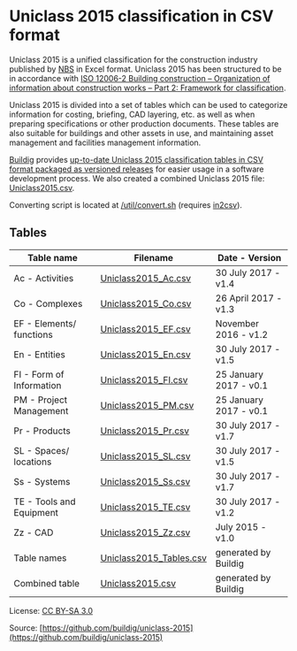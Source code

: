 # Uniclass 2015 classification in CSV format

Uniclass 2015 is a unified classification for the construction industry published by [NBS](https://toolkit.thenbs.com/articles/classification) in Excel format. Uniclass 2015 has been structured to be in accordance with [ISO 12006-2 Building construction – Organization of information about construction works – Part 2: Framework for classification](https://www.iso.org/standard/61753.html).

Uniclass 2015 is divided into a set of tables which can be used to categorize information for costing, briefing, CAD layering, etc. as well as when preparing specifications or other production documents. These tables are also suitable for buildings and other assets in use, and maintaining asset management and facilities management information.

[Buildig](http://buildig.com/) provides [up-to-date Uniclass 2015 classification tables in CSV format packaged as versioned releases](https://github.com/buildig/uniclass-2015/releases) for easier usage in a software development process. We also created a combined Uniclass 2015 file: [Uniclass2015.csv](Uniclass2015.csv).

Converting script is located at [/util/convert.sh](/util/convert.sh) (requires [in2csv](http://csvkit.readthedocs.io/en/1.0.2/scripts/in2csv.html)).

## Tables

Table name | Filename | Date - Version
--- | --- | ---
Ac - Activities | [Uniclass2015_Ac.csv](Uniclass2015_Ac.csv) | 30 July 2017 - v1.4
Co - Complexes | [Uniclass2015_Co.csv](Uniclass2015_Co.csv) | 26 April 2017 - v1.3
EF - Elements/ functions | [Uniclass2015_EF.csv](Uniclass2015_EF.csv) | November 2016 - v1.2
En - Entities | [Uniclass2015_En.csv](Uniclass2015_En.csv) | 30 July 2017 - v1.5
FI - Form of Information | [Uniclass2015_FI.csv](Uniclass2015_FI.csv) | 25 January 2017 - v0.1
PM - Project Management | [Uniclass2015_PM.csv](Uniclass2015_PM.csv) | 25 January 2017 - v0.1
Pr - Products | [Uniclass2015_Pr.csv](Uniclass2015_Pr.csv) | 30 July 2017 - v1.7
SL - Spaces/ locations | [Uniclass2015_SL.csv](Uniclass2015_SL.csv) | 30 July 2017 - v1.5
Ss - Systems | [Uniclass2015_Ss.csv](Uniclass2015_Ss.csv) | 30 July 2017 - v1.7
TE - Tools and Equipment | [Uniclass2015_TE.csv](Uniclass2015_TE.csv) | 30 July 2017 - v1.2
Zz - CAD | [Uniclass2015_Zz.csv](Uniclass2015_Zz.csv) | July 2015 - v1.0
Table names | [Uniclass2015_Tables.csv](Uniclass2015_Tables.csv) | generated by Buildig
Combined table | [Uniclass2015.csv](Uniclass2015.csv) | generated by Buildig

License: [CC BY-SA 3.0](https://creativecommons.org/licenses/by-sa/3.0/)

Source: [https://github.com/buildig/uniclass-2015](https://github.com/buildig/uniclass-2015)
